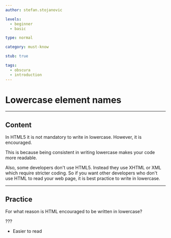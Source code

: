 ```yaml
---
author: stefan.stojanovic

levels:
  - beginner
  - basic

type: normal

category: must-know

stub: true

tags:
  - obscura
  - introduction
---
```

# Lowercase element names
---
## Content

In HTML5 it is not mandatory to write in lowercase. However, it is encouraged.

This is because being consistent in writing lowercase makes your code more readable.

Also, some developers don't use HTML5. Instead they use XHTML or XML which require stricter coding. So if you want other developers who don't use HTML to read your web page, it is best practice to write in lowercase.



---
## Practice

For what reason is HTML encouraged to be written in lowercase?

???

* Easier to read
